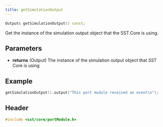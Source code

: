 ```yaml
---
title: getSimulationOutput
---
```


```cpp
Output& getSimulationOutput() const;
```

Get the instance of the simulation output object that the SST Core is using.


## Parameters
* **returns** (Output) The instance of the simulation output object that SST Core is using


## Example

<!--- SOURCE_CODE: None --->
```cpp
getSimulationOutput().output("This port module received an event\n");
```

## Header
```cpp
#include <sst/core/portModule.h>
```